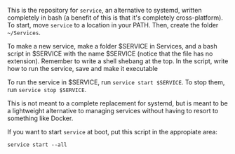 This is the repository for `service`, an alternative to systemd, written completely in bash (a benefit of this is that it's completely cross-platform). To start, move `service` to a location in your PATH. Then, create the folder `~/Services`.

To make a new service, make a folder $SERVICE in Services, and a bash script in $SERVICE with the name $SERVICE (notice that the file has no extension). Remember to write a shell shebang at the top. In the script, write how to run the service, save and make it executable

To run the service in $SERVICE, run `service start $SERVICE`. To stop them, run `service stop $SERVICE`.

This is not meant to a complete replacement for systemd, but is meant to be a lightweight alternative to managing services without having to resort to something like Docker.

If you want to start `service` at boot, put this script in the appropiate area: 
```
service start --all
```
